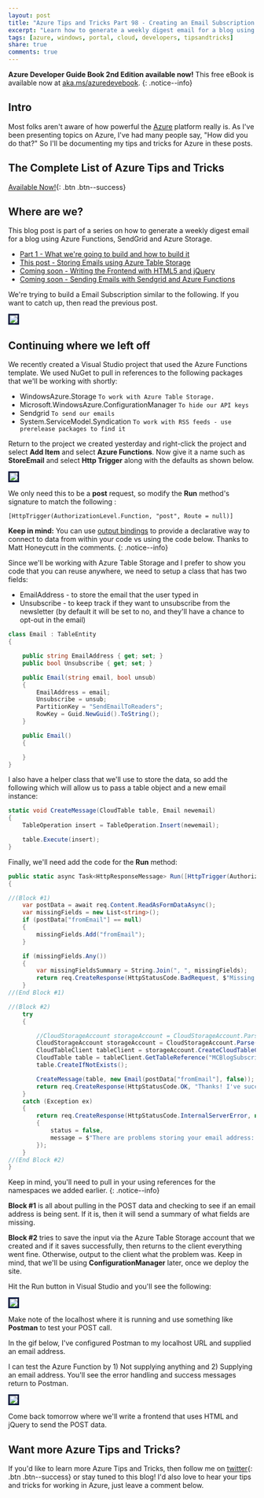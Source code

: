 ```yaml
---
layout: post
title: "Azure Tips and Tricks Part 98 - Creating an Email Subscription with Azure Functions - Storing Emails"
excerpt: "Learn how to generate a weekly digest email for a blog using Azure Functions, SendGrid and Azure Storage"
tags: [azure, windows, portal, cloud, developers, tipsandtricks]
share: true
comments: true
---
```


**Azure Developer Guide Book 2nd Edition available now!** This free eBook is available now at [aka.ms/azuredevebook](https://aka.ms/azuredevebook).
{: .notice--info}

## Intro

Most folks aren't aware of how powerful the [Azure](http://www.azure.com) platform really is. As I've been presenting topics on Azure, I've had many people say, "How did you do that?" So I'll be documenting my tips and tricks for Azure in these posts.

## The Complete List of Azure Tips and Tricks

[Available Now!](https://michaelcrump.net/azure-tips-and-tricks-complete-list/){: .btn .btn--success} 

## Where are we?

This blog post is part of a series on how to generate a weekly digest email for a blog using Azure Functions, SendGrid and Azure Storage. 

* [Part 1 - What we're going to build and how to build it](http://www.michaelcrump.net/azure-tips-and-tricks97/)
* [This post - Storing Emails using Azure Table Storage](http://www.michaelcrump.net/azure-tips-and-tricks98/)
* [Coming soon - Writing the Frontend with HTML5 and jQuery](http://www.michaelcrump.net/azure-tips-and-tricks99/)
* [Coming soon - Sending Emails with Sendgrid and Azure Functions](http://www.michaelcrump.net/azure-tips-and-tricks100/)

We're trying to build a Email Subscription similar to the following. If you want to catch up, then read the previous post. 

<img style="border:3px solid #021a40" src="/files/emailsub1.png">

## Continuing where we left off

We recently created a Visual Studio project that used the Azure Functions template. We used NuGet to pull in references to the following packages that we'll be working with shortly:

* WindowsAzure.Storage `To work with Azure Table Storage.`
* Microsoft.WindowsAzure.ConfigurationManager `To hide our API keys`
* Sendgrid `To send our emails`
* System.ServiceModel.Syndication `To work with RSS feeds - use prerelease packages to find it`

Return to the project we created yesterday and right-click the project and select **Add Item** and select **Azure Functions**. Now give it a name such as **StoreEmail** and select **Http Trigger** along with the defaults as shown below.

<img style="border:3px solid #021a40" src="/files/emailsub6.png">

We only need this to be a **post** request, so modify the **Run** method's signature to match the following :

`[HttpTrigger(AuthorizationLevel.Function, "post", Route = null)]`

**Keep in mind:** You can use [output bindings](https://docs.microsoft.com/en-us/azure/azure-functions/functions-triggers-bindings) to provide a declarative way to connect to data from within your code vs using the code below. Thanks to Matt Honeycutt in the comments. 
{: .notice--info} 

Since we'll be working with Azure Table Storage and I prefer to show you code that you can reuse anywhere, we need to setup a class that has two fields: 

* EmailAddress - to store the email that the user typed in
* Unsubscribe - to keep track if they want to unsubscribe from the newsletter (by default it will be set to no, and they'll have a chance to opt-out in the email)

```csharp
class Email : TableEntity
{

    public string EmailAddress { get; set; }
    public bool Unsubscribe { get; set; }

    public Email(string email, bool unsub)
    {
        EmailAddress = email;
        Unsubscribe = unsub;
        PartitionKey = "SendEmailToReaders";
        RowKey = Guid.NewGuid().ToString();
    }

    public Email()
    {

    }
}

```

I also have a helper class that we'll use to store the data, so add the following which will allow us to pass a table object and a new email instance: 

```csharp
static void CreateMessage(CloudTable table, Email newemail)
{
    TableOperation insert = TableOperation.Insert(newemail);

    table.Execute(insert);
}
```

Finally, we'll need add the code for the **Run** method: 

```csharp
public static async Task<HttpResponseMessage> Run([HttpTrigger(AuthorizationLevel.Function, "post", Route = null)]HttpRequestMessage req, TraceWriter log)
{

//(Block #1)
    var postData = await req.Content.ReadAsFormDataAsync();  
    var missingFields = new List<string>(); 
    if (postData["fromEmail"] == null)
    {
        missingFields.Add("fromEmail");
    }

    if (missingFields.Any())
    {
        var missingFieldsSummary = String.Join(", ", missingFields);
        return req.CreateResponse(HttpStatusCode.BadRequest, $"Missing field(s): {missingFieldsSummary}");
    }
//(End Block #1)

//(Block #2)
    try
    {

        //CloudStorageAccount storageAccount = CloudStorageAccount.Parse(ConfigurationManager.AppSettings["TableStorageConnString"]); to be used later on
        CloudStorageAccount storageAccount = CloudStorageAccount.Parse("AzureStorageAPIKey");
        CloudTableClient tableClient = storageAccount.CreateCloudTableClient();
        CloudTable table = tableClient.GetTableReference("MCBlogSubscribers");
        table.CreateIfNotExists();

        CreateMessage(table, new Email(postData["fromEmail"], false));
        return req.CreateResponse(HttpStatusCode.OK, "Thanks! I've successfully received your request. ");
    }
    catch (Exception ex)
    {
        return req.CreateResponse(HttpStatusCode.InternalServerError, new
        {
            status = false,
            message = $"There are problems storing your email address: {ex.GetType()}"
        });
    }
//(End Block #2)
}
```

Keep in mind, you'll need to pull in your using references for the namespaces we added earlier.
{: .notice--info} 

**Block #1** is all about pulling in the POST data and checking to see if an email address is being sent. If it is, then it will send a summary of what fields are missing. 

**Block #2** tries to save the input via the Azure Table Storage account that we created and if it saves successfully, then returns to the client everything went fine. Otherwise, output to the client what the problem was. Keep in mind, that we'll be using **ConfigurationManager** later, once we deploy the site. 

Hit the Run button in Visual Studio and you'll see the following: 

<img style="border:3px solid #021a40" src="/files/emailsub7.png">

Make note of the localhost where it is running and use something like **Postman** to test your POST call. 

In the gif below, I've configured Postman to my localhost URL and supplied an email address. 

I can test the Azure Function by 1) Not supplying anything and 2) Supplying an email address. You'll see the error handling and success messages return to Postman. 

<img style="border:3px solid #021a40" src="/files/emailsub7.gif">

Come back tomorrow where we'll write a frontend that uses HTML and jQuery to send the POST data. 


## Want more Azure Tips and Tricks?

If you'd like to learn more Azure Tips and Tricks, then follow me on [twitter](http://twitter.com/mbcrump){: .btn .btn--success} or stay tuned to this blog! I'd also love to hear your tips and tricks for working in Azure, just leave a comment below. 